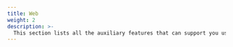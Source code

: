 ```yaml
---
title: Web
weight: 2
description: >-
  This section lists all the auxiliary features that can support you using Beagle Web.
---
```

